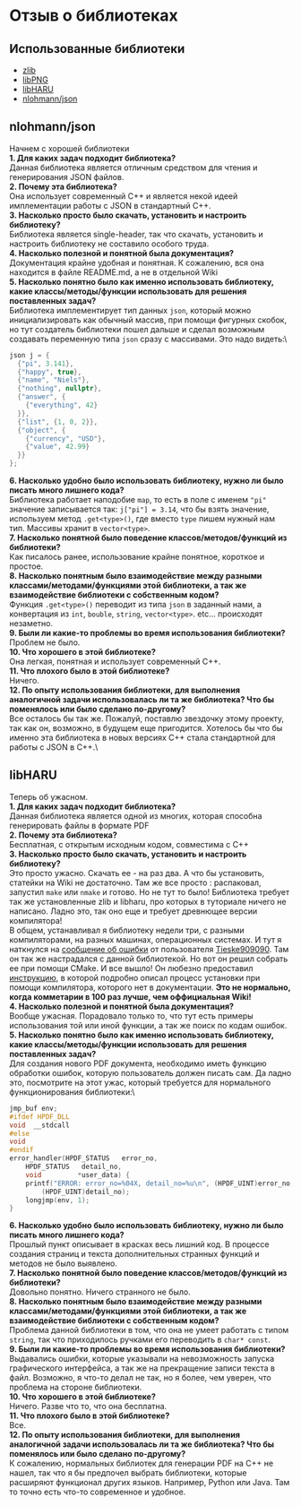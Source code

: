 # Отзыв о библиотеках

## Использованные библиотеки
* [zlib](http://www.zlib.net/)
* [libPNG](http://www.libpng.org/)
* [libHARU](http://libharu.org/)
* [nlohmann/json](https://github.com/nlohmann/json)

## nlohmann/json
Начнем с хорошей библиотеки\
**1. Для каких задач подходит библиотека?**\
    Данная библиотека является отличным средством для чтения и генерирования JSON файлов.\
**2. Почему эта библиотека?**\
    Она использует современный C++ и является некой идеей имплементации работы с JSON в стандартный C++.\
**3. Насколько просто было скачать, установить и настроить библиотеку?**\
    Библиотека является single-header, так что скачать, установить и настроить библиотеку не составило особого труда.\
**4. Насколько полезной и понятной была документация?**\
    Документация крайне удобная и понятная. К сожалению, вся она находится в файле README.md, а не в отдельной Wiki\
**5. Насколько понятно было как именно использовать библиотеку, какие классы/методы/функции использовать для решения поставленных задач?**\
    Библиотека имплементирует тип данных `json`, который можно инициализировать как обычный массив, при помощи фигурных скобок, но тут создатель библиотеки пошел дальше и сделал возможным создавать переменную типа `json` сразу с массивами. Это надо видеть:\

```cpp
json j = {
  {"pi", 3.141},
  {"happy", true},
  {"name", "Niels"},
  {"nothing", nullptr},
  {"answer", {
    {"everything", 42}
  }},
  {"list", {1, 0, 2}},
  {"object", {
    {"currency", "USD"},
    {"value", 42.99}
  }}
};
```

**6. Насколько удобно было использовать библиотеку, нужно ли было писать много лишнего кода?**\
    Библиотека работает наподобие `map`, то есть в поле с именем `"pi"` значение записывается так: `j["pi"] = 3.14`, что бы взять значение, используем метод `.get<type>()`, где вместо `type` пишем нужный нам тип. Массивы хранит в `vector<type>`.\
**7. Насколько понятной было поведение классов/методов/функций из библиотеки?**\
    Как писалось ранее, использование крайне понятное, короткое и простое.\
**8. Насколько понятным было взаимодействие между разными классами/методами/функциями этой библиотеки, а так же взаимодействие библиотеки с собственным кодом?**\
    Функция `.get<type>()` переводит из типа `json` в заданный нами, а конвертация из `int`, `bouble`, `string`, `vector<type>`. etc... происходят незаметно.\
**9. Были ли какие-то проблемы во время использования библиотеки?**\
    Проблем не было.\
**10. Что хорошего в этой библиотеке?**\
    Она легкая, понятная и использует современный C++.\
**11. Что плохого было в этой библиотеке?**\
    Ничего.\
**12. По опыту использования библиотеки, для выполнения аналогичной задачи использовалась ли та же библиотека? Что бы поменялось или было сделано по-другому?**\
    Все осталось бы так же. Пожалуй, поставлю звездочку этому проекту, так как он, возможно, в будущем еще пригодится. Хотелось бы что бы именно эта библиотека в новых версиях C++ стала стандартной для работы с JSON в C++.\

## libHARU
Теперь об ужасном.\
**1. Для каких задач подходит библиотека?**\
    Данная библиотека является одной из многих, которая способна генерировать файлы в формате PDF\
**2. Почему эта библиотека?**\
    Бесплатная, с открытым исходным кодом, совместима с C++\
**3. Насколько просто было скачать, установить и настроить библиотеку?**\
    Это просто ужасно. Скачать ее - на раз два. А что бы установить, статейки на Wiki не достаточно. Там же все просто : распаковал, запустил `make` или `nmake` и готово. Но не тут то было! Библиотека требует так же установленные zlib и libharu, про которых в туториале ничего не написано. Ладно это, так оно еще и требует древнющее версии компилятора!\
    В общем, устанавливал я библиотеку недели три, с разными компиляторами, на разных машинах, операционных системах. И тут я наткнулся на [сообщение об ошибки](https://github.com/libharu/libharu/issues/135) от пользователя [Tieske909090](https://github.com/Tieske909090). Там он так же настрадался с данной библиотекой. Но вот он решил собрать ее при помощи CMake. И все вышло! Он любезно предоставил [инструкцию](https://github.com/libharu/libharu/files/435690/Libharu.with.VS2015.pdf), в которой подробно описал процесс установки при помощи компилятора, которого нет в документации. **Это не нормально, когда комметарии в 100 раз лучше, чем оффициальная Wiki!**\
**4. Насколько полезной и понятной была документация?**\
    Вообще ужасная. Порадовало только то, что тут есть примеры использования той или иной функции, а так же поиск по кодам ошибок.\
**5. Насколько понятно было как именно использовать библиотеку, какие классы/методы/функции использовать для решения поставленных задач?**\
    Для создания нового PDF документа, необходимо иметь функцию обработки ошибок, которую пользователь должен писать сам. Да ладно это, посмотрите на этот ужас, который требуется для нормального функционирования библиотеки:\

```cpp
jmp_buf env;
#ifdef HPDF_DLL
void  __stdcall
#else
void
#endif
error_handler(HPDF_STATUS   error_no,
	HPDF_STATUS   detail_no,
	void         *user_data) {
	printf("ERROR: error_no=%04X, detail_no=%u\n", (HPDF_UINT)error_no,
		(HPDF_UINT)detail_no);
	longjmp(env, 1);
}
```

**6. Насколько удобно было использовать библиотеку, нужно ли было писать много лишнего кода?**\
    Прошлый пункт описывает в красках весь лишний код. В процессе создания страниц и текста дополнительных странных функций и методов не было выявлено.\
**7. Насколько понятной было поведение классов/методов/функций из библиотеки?**\
    Довольно понятно. Ничего странного не было.\
**8. Насколько понятным было взаимодействие между разными классами/методами/функциями этой библиотеки, а так же взаимодействие библиотеки с собственным кодом?**\
    Проблема данной библиотеки в том, что она не умеет работать с типом `string`, так что приходилось ручками его переводить в `char* const`.\
**9. Были ли какие-то проблемы во время использования библиотеки?**\
    Выдавались ошибки, которые указывали на невозможность запуска графического интерфейса, а так же на прекращение записи текста в файл. Возможно, я что-то делал не так, но я более, чем уверен, что проблема на стороне библиотеки.\
**10. Что хорошего в этой библиотеке?**\
    Ничего. Разве что то, что она бесплатна.\
**11. Что плохого было в этой библиотеке?**\
    Все.\
**12. По опыту использования библиотеки, для выполнения аналогичной задачи использовалась ли та же библиотека? Что бы поменялось или было сделано по-другому?**\
    К сожалению, нормальных библиотек для генерации PDF на C++ не нашел, так что я бы предпочел выбрать библиотеки, которые расширяют функционал других языков. Например, Python или Java. Там то точно есть что-то современное и удобное.